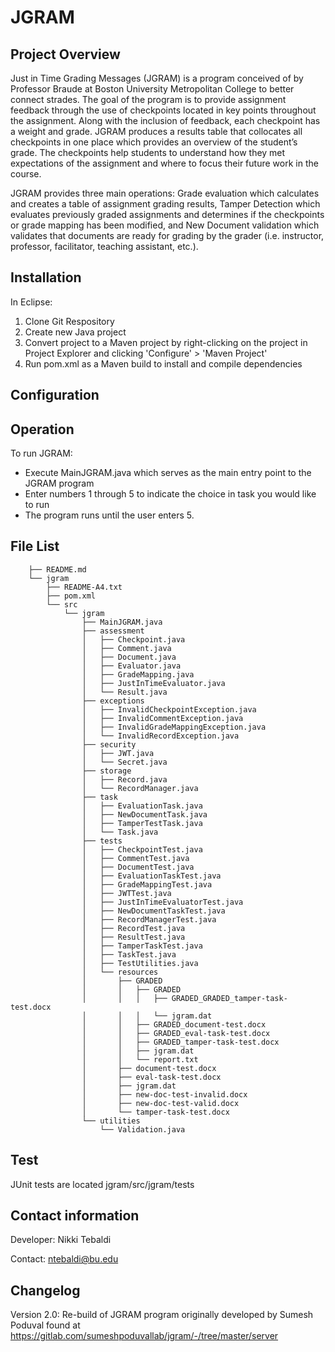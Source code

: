 # JGRAM

## Project Overview
Just in Time Grading Messages (JGRAM) is a program conceived of by Professor Braude at Boston University Metropolitan College to better connect strades. The goal of the program is to provide assignment feedback through the use of checkpoints located in key points throughout the assignment. Along with the inclusion of feedback, each checkpoint has a weight and grade. JGRAM produces a results table that collocates all checkpoints in one place which provides an overview of the student’s grade. The checkpoints help students to understand how they met expectations of the assignment and where to focus their future work in the course.

JGRAM provides three main operations: Grade evaluation which calculates and creates a table of assignment grading results, Tamper Detection which evaluates previously graded assignments and determines if the checkpoints or grade mapping has been modified, and New Document validation which validates that documents are ready for grading by the grader (i.e. instructor, professor, facilitator, teaching assistant, etc.).

## Installation
In Eclipse:
1. Clone Git Respository
2. Create new Java project
3. Convert project to a Maven project by right-clicking on the project in Project Explorer and clicking 'Configure' > 'Maven Project'
4. Run pom.xml as a Maven build to install and compile dependencies

## Configuration

## Operation

To run JGRAM:
* Execute MainJGRAM.java which serves as the main entry point to 
the JGRAM program
* Enter numbers 1 through 5 to indicate the choice in task
you would like to run
* The program runs until the user enters 5.

## File List
```
    ├── README.md
    └── jgram
        ├── README-A4.txt
        ├── pom.xml
        └── src
            └── jgram
                ├── MainJGRAM.java
                ├── assessment
                │   ├── Checkpoint.java
                │   ├── Comment.java
                │   ├── Document.java
                │   ├── Evaluator.java
                │   ├── GradeMapping.java
                │   ├── JustInTimeEvaluator.java
                │   └── Result.java
                ├── exceptions
                │   ├── InvalidCheckpointException.java
                │   ├── InvalidCommentException.java
                │   ├── InvalidGradeMappingException.java
                │   └── InvalidRecordException.java
                ├── security
                │   ├── JWT.java
                │   └── Secret.java
                ├── storage
                │   ├── Record.java
                │   └── RecordManager.java
                ├── task
                │   ├── EvaluationTask.java
                │   ├── NewDocumentTask.java
                │   ├── TamperTestTask.java
                │   └── Task.java
                ├── tests
                │   ├── CheckpointTest.java
                │   ├── CommentTest.java
                │   ├── DocumentTest.java
                │   ├── EvaluationTaskTest.java
                │   ├── GradeMappingTest.java
                │   ├── JWTTest.java
                │   ├── JustInTimeEvaluatorTest.java
                │   ├── NewDocumentTaskTest.java
                │   ├── RecordManagerTest.java
                │   ├── RecordTest.java
                │   ├── ResultTest.java
                │   ├── TamperTaskTest.java
                │   ├── TaskTest.java
                │   ├── TestUtilities.java
                │   └── resources
                │       ├── GRADED
                │       │   ├── GRADED
                │       │   │   ├── GRADED_GRADED_tamper-task-test.docx
                │       │   │   └── jgram.dat
                │       │   ├── GRADED_document-test.docx
                │       │   ├── GRADED_eval-task-test.docx
                │       │   ├── GRADED_tamper-task-test.docx
                │       │   ├── jgram.dat
                │       │   └── report.txt
                │       ├── document-test.docx
                │       ├── eval-task-test.docx
                │       ├── jgram.dat
                │       ├── new-doc-test-invalid.docx
                │       ├── new-doc-test-valid.docx
                │       └── tamper-task-test.docx
                └── utilities
                    └── Validation.java
```
## Test
JUnit tests are located jgram/src/jgram/tests 

## Contact information
Developer: Nikki Tebaldi

Contact: ntebaldi@bu.edu

## Changelog
Version 2.0: Re-build of JGRAM program originally developed by Sumesh Poduval found at https://gitlab.com/sumeshpoduvallab/jgram/-/tree/master/server
